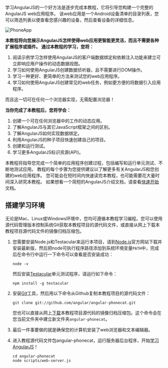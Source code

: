 学习AngularJS的一个好方法是逐步完成本教程，它将引导您构建一个完整的AngularJS web应用程序。 该web应用是一个Android设备清单的目录列表，您可以筛选列表以便查看您感兴趣的设备，然后查看设备的详细信息。

![PhoneApp][PhoneApp]

**本教程将向您展示AngularJS怎样使得web应用更智能更灵活，而且不需要各种扩展程序或插件。 通过本教程的学习，您将：**

1.  阅读示例学习怎样使用AngularJS的客户端数据绑定和依赖注入功能来建立可立即响应用户操作的动态数据视图。
2.  学习如何使用AngularJS创建数据侦听器，且不需要进行DOM操作。
3.  学习一种更好、更简单的方法来测试您的web应用程序。
4.  学习如何使用AngularJS创建常见的web任务，例如更方便的将数据引入应用程序。

而且这一切可在任何一个浏览器实现，无需配置浏览器！

**当你完成了本教程后，您将学会：**

1.  创建一个可在任何浏览器中的工作的动态应用。
2.  了解AngularJS与其它JavaScript框架之间的区别。
3.  了解AngularJS如何实现数据绑定。
4.  利用AngularJS的种子项目快速创建自己的项目。
5.  创建和运行测试。
6.  学习更多AngularJS标识资源(API)。

本教程将指导您完成一个简单的应用程序创建过程，包括编写和运行单元测试、不断地测试应用。 教程的每个步骤为您提供建议以了解更多有关AngularJS和您创建的web应用程序。
您可能会在短时间内快速读完本教程，也可能需要花大量时间深入研究本教程。 如果想看一个简短的AngularJS介绍文档，请查看[快速开始][ Getting Started]文档。

## 搭建学习环境

无论是Mac、Linux或Windows环境中，您均可遵循本教程学习编程。您可以使用源代码管理版本控制系统Git获取本教程项目的源代码文件，或直接从网上下载本教程项目源代码文件的镜像归档压缩包。

1.  您需要安装Node.js和Testacular来运行本项目，请到[Node.js][Node.js]官方网站下载并安装最新版，然后把node可执行程序路径添加到系统环境变量`PATH`中，完成后在命令行中运行一下命令可以查看是否安装成功：

        node -v

    然后安装[Testacular][Testacular]单元测试程序，请运行如下命令：

        npm install -g testacular

2.  安装[Git][Git]工具，然后用以下命令从Github复制本教程项目的源代码文件：

        git clone git://github.com/angular/angular-phonecat.git

    您也可以直接从网上[下载][angular-phonecat]本教程项目源代码的镜像归档压缩包。这个命令会在您当前文件夹中建立新文件夹`angular-phonecat`。

3.  最后一件事要做的就是确保您的计算机安装了web浏览器和文本编辑器。

4.  进入教程源代码文件包angular-phonecat，运行服务器后台程序，开始[学习AngularJS][step_00]！

        cd angular-phonecat
        node scripts/web-server.js

[step_00]:  http://angularjs.cn/A003
[PhoneApp]: http://docs.angularjs.org/img/tutorial/catalog_screen.png
[Getting Started]: http://angularjs.cn/A002
[Git]: http://git-scm.com/download
[angular-phonecat]: https://github.com/angular/angular-phonecat
[Node.js]: http://nodejs.org/
[Testacular]: http://vojtajina.github.com/testacular
